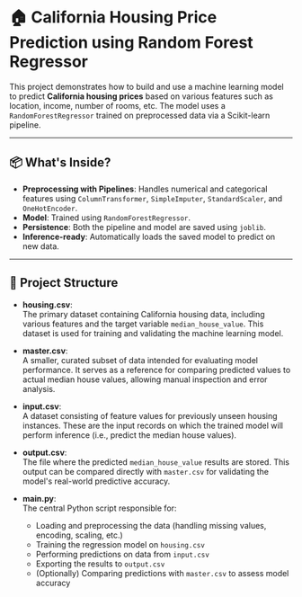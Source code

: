 # 🏠 California Housing Price Prediction using Random Forest Regressor

This project demonstrates how to build and use a machine learning model to predict **California housing prices** based on various features such as location, income, number of rooms, etc. The model uses a `RandomForestRegressor` trained on preprocessed data via a Scikit-learn pipeline.

---

## 📦 What's Inside?

- **Preprocessing with Pipelines**: Handles numerical and categorical features using `ColumnTransformer`, `SimpleImputer`, `StandardScaler`, and `OneHotEncoder`.
- **Model**: Trained using `RandomForestRegressor`.
- **Persistence**: Both the pipeline and model are saved using `joblib`.
- **Inference-ready**: Automatically loads the saved model to predict on new data.

---

## 📁 Project Structure

- **housing.csv**:  
  The primary dataset containing California housing data, including various features and the target variable `median_house_value`. This dataset is used for training and validating the machine learning model.

- **master.csv**:  
  A smaller, curated subset of data intended for evaluating model performance. It serves as a reference for comparing predicted values to actual median house values, allowing manual inspection and error analysis.

- **input.csv**:  
  A dataset consisting of feature values for previously unseen housing instances. These are the input records on which the trained model will perform inference (i.e., predict the median house values).

- **output.csv**:  
  The file where the predicted `median_house_value` results are stored. This output can be compared directly with `master.csv` for validating the model's real-world predictive accuracy.

- **main.py**:  
  The central Python script responsible for:
  - Loading and preprocessing the data (handling missing values, encoding, scaling, etc.)
  - Training the regression model on `housing.csv`
  - Performing predictions on data from `input.csv`
  - Exporting the results to `output.csv`
  - (Optionally) Comparing predictions with `master.csv` to assess model accuracy

